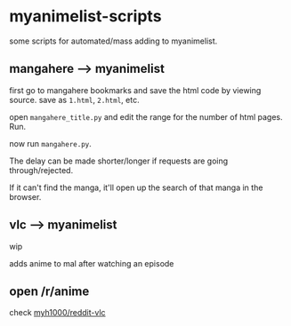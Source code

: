# myanimelist-scripts

some scripts for automated/mass adding to myanimelist.

## mangahere --> myanimelist
first go to mangahere bookmarks and save the html code by viewing source. save as ```1.html```, ```2.html```, etc.

open ```mangahere_title.py``` and edit the range for the number of html pages. Run.

now run ```mangahere.py```.

The delay can be made shorter/longer if requests are going through/rejected.

If it can't find the manga, it'll open up the search of that manga in the browser.

## vlc --> myanimelist
wip

adds anime to mal after watching an episode

## open /r/anime
check [myh1000/reddit-vlc](https://github.com/myh1000/reddit-vlc)
